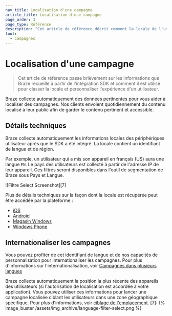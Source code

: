 ```yaml
---
nav_title: Localisation d'une campagne
article_title: Localisation d'une campagne
page_order: 3
page_type: Référence
description: "Cet article de référence décrit comment la locale de l'utilisateur est récupérée et consultée par la plateforme Braze."
tool:
  - Campagnes
---
```


# Localisation d'une campagne

> Cet article de référence passe brièvement sur les informations que Braze recueille à partir de l'intégration SDK et comment il est utilisé pour classer la locale et personnaliser l'expérience d'un utilisateur.

Braze collecte automatiquement des données pertinentes pour vous aider à localiser des campagnes. Nos clients envoient quotidiennement du contenu localisé à leur public afin de garder le contenu pertinent et accessible.

## Détails techniques

Braze collecte automatiquement les informations locales des périphériques utilisateur après que le SDK a été intégré. La locale contient un identifiant de langue et de région.

Par exemple, un utilisateur qui a mis son appareil en français (US) aura une langue `EN`. Le pays des utilisateurs est collecté à partir de l'adresse IP de leur appareil. Ces filtres seront disponibles dans l'outil de segmentation de Braze sous Pays et Langue.

!\[Filtre Select Screenshot\]\[7\]

Plus de détails techniques sur la façon dont la locale est récupérée peut être accédée par la plateforme :

- [iOS][1]
- [Android][2]
- [Magasin Windows][3]
- [Windows Phone][4]

## Internationaliser les campagnes

Vous pouvez profiter de cet identifiant de langue et de nos capacités de personnalisation pour internationaliser les campagnes. Pour plus d'informations sur l'internationalisation, voir [Campagnes dans plusieurs langues][12]

Braze collecte automatiquement la position la plus récente des appareils des utilisateurs (si l'autorisation de localisation est accordée à votre application). Vous pouvez utiliser ces informations pour lancer une campagne localisée ciblant les utilisateurs dans une zone géographique spécifique. Pour plus d'informations, voir [ciblage de l'emplacement][13].
[7]: {% image_buster /assets/img_archive/language-filter-select.png %}

[1]: https://developer.apple.com/library/ios/documentation/MacOSX/Conceptual/BPInternational/LanguageandLocaleIDs/LanguageandLocaleIDs.html
[2]: http://developer.android.com/reference/java/util/Locale.html
[3]: http://msdn.microsoft.com/en-us/library/windows/apps/dd373814.aspx
[4]: http://msdn.microsoft.com/en-us/library/windowsphone/develop/dd373814(v=vs.85).aspx
[12]: {{site.baseurl}}/user_guide/engagement_tools/campaigns/ideas_and_strategies/campaigns_in_multiple_languages/#campaigns-in-multiple-languages
[13]: {{site.baseurl}}/user_guide/engagement_tools/segments/location_targeting/#location-targeting
